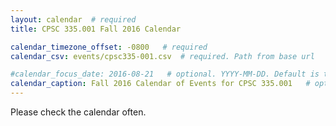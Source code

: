 ```yaml
---
layout: calendar  # required
title: CPSC 335.001 Fall 2016 Calendar

calendar_timezone_offset: -0800   # required
calendar_csv: events/cpsc335-001.csv  # required. Path from base url

#calendar_focus_date: 2016-08-21   # optional. YYYY-MM-DD. Default is today's date
calendar_caption: Fall 2016 Calendar of Events for CPSC 335.001   # optional
---
```


Please check the calendar often. 